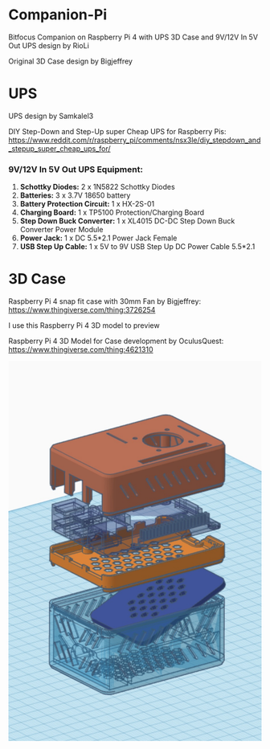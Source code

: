 # Companion-Pi
Bitfocus Companion on Raspberry Pi 4 with UPS 3D Case 
and 9V/12V In 5V Out UPS design 
by RioLi

Original 3D Case design by Bigjeffrey


# UPS
UPS design by Samkalel3

DIY Step-Down and Step-Up super Cheap UPS for Raspberry Pis: https://www.reddit.com/r/raspberry_pi/comments/nsx3le/diy_stepdown_and_stepup_super_cheap_ups_for/

### 9V/12V In 5V Out UPS Equipment:

1. **Schottky Diodes:** 2 x 1N5822 Schottky Diodes
2. **Batteries:** 3 x 3.7V 18650 battery
3. **Battery Protection Circuit:** 1 x HX-2S-01
4. **Charging Board:** 1 x TP5100 Protection/Charging Board
5. **Step Down Buck Converter:** 1 x XL4015 DC-DC Step Down Buck Converter Power Module
6. **Power Jack:** 1 x DC 5.5*2.1 Power Jack Female
7. **USB Step Up Cable:** 1 x 5V to 9V USB Step Up DC Power Cable 5.5*2.1


# 3D Case
Raspberry Pi 4 snap fit case with 30mm Fan by Bigjeffrey:
https://www.thingiverse.com/thing:3726254

I use this Raspberry Pi 4 3D model to preview 

Raspberry Pi 4 3D Model for Case development by OculusQuest:
https://www.thingiverse.com/thing:4621310

![main](IMG_9388.jpeg)

